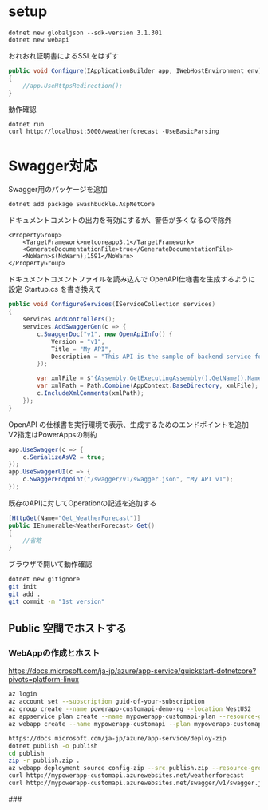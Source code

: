 # setup

```pwsh
dotnet new globaljson --sdk-version 3.1.301
dotnet new webapi
```
おれおれ証明書によるSSLをはずす
```csharp
public void Configure(IApplicationBuilder app, IWebHostEnvironment env)
{
    //app.UseHttpsRedirection();
}
```

動作確認
```pwsh
dotnet run
curl http://localhost:5000/weatherforecast -UseBasicParsing
```

# Swagger対応

Swagger用のパッケージを追加
```pwsh
dotnet add package Swashbuckle.AspNetCore
```

ドキュメントコメントの出力を有効にするが、警告が多くなるので除外
```
<PropertyGroup>
    <TargetFramework>netcoreapp3.1</TargetFramework>
    <GenerateDocumentationFile>true</GenerateDocumentationFile>
    <NoWarn>$(NoWarn);1591</NoWarn>
</PropertyGroup>
```

ドキュメントコメントファイルを読み込んで OpenAPI仕様書を生成するように設定
Startup.cs を書き換えて

```csharp
public void ConfigureServices(IServiceCollection services)
{
    services.AddControllers();
    services.AddSwaggerGen(c => {
        c.SwaggerDoc("v1", new OpenApiInfo() { 
            Version = "v1",
            Title = "My API",
            Description = "This API is the sample of backend service for PowerApps and custom connector."
        });

        var xmlFile = $"{Assembly.GetExecutingAssembly().GetName().Name}.xml";
        var xmlPath = Path.Combine(AppContext.BaseDirectory, xmlFile);
        c.IncludeXmlComments(xmlPath);
    });
}
```

OpenAPI の仕様書を実行環境で表示、生成するためのエンドポイントを追加
V2指定はPowerAppsの制約

```csharp
app.UseSwagger(c => {
    c.SerializeAsV2 = true;
});
app.UseSwaggerUI(c => {
    c.SwaggerEndpoint("/swagger/v1/swagger.json", "My API v1");
});

```

既存のAPIに対してOperationの記述を追加する
```csharp
[HttpGet(Name="Get_WeatherForecast")]
public IEnumerable<WeatherForecast> Get()
{
    //省略
}
```
ブラウザで開いて動作確認

```bash
dotnet new gitignore
git init 
git add .
git commit -m "1st version"
```

## Public 空間でホストする

### WebAppの作成とホスト

https://docs.microsoft.com/ja-jp/azure/app-service/quickstart-dotnetcore?pivots=platform-linux

```bash
az login 
az account set --subscription guid-of-your-subscription
az group create --name powerapp-customapi-demo-rg --location WestUS2
az appservice plan create --name mypowerapp-customapi-plan --resource-group powerapp-customapi-demo-rg
az webapp create --name mypowerapp-customapi --plan mypowerapp-customapi-plan --resource-group powerapp-customapi-demo-rg --runtime "DOTNETCORE|3.1"

https://docs.microsoft.com/ja-jp/azure/app-service/deploy-zip
dotnet publish -o publish
cd publish
zip -r publish.zip .
az webapp deployment source config-zip --src publish.zip --resource-group powerapp-customapi-demo-rg --name mypowerapp-customapi 
curl http://mypowerapp-customapi.azurewebsites.net/weatherforecast 
curl http://mypowerapp-customapi.azurewebsites.net/swagger/v1/swagger.json
```

###　